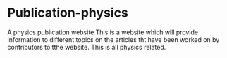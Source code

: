 # Publication-physics
A physics publication website
This is a website which will provide information to different topics on the articles tht have been worked on by contributors to tthe website. This is all physics related.
